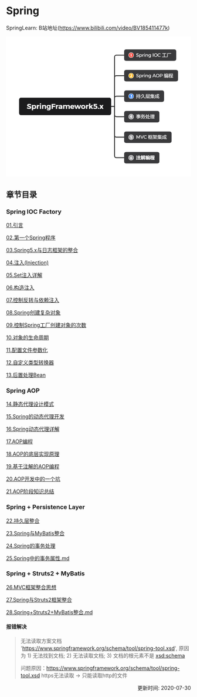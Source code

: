 # Spring
SpringLearn: B站地址(https://www.bilibili.com/video/BV185411477k)

![SpringLearn](./_Images/SpringFramework5.x.png)

## 章节目录
### Spring IOC Factory
[01.引言](./_01_引言.md)  

[02.第一个Spring程序](./_02_第一个Spring程序.md)  

[03.Spring5.x与日志框架的整合](./_03_Spring5.x与日志框架的整合.md)  

[04.注入(Injection)](./_04_注入(Injection).md)  

[05.Set注入详解](./_05_Set注入详解.md)  

[06.构造注入](./_06_构造注入.md)  

[07.控制反转与依赖注入](./_07_控制反转与依赖注入.md)  

[08.Spring创建复杂对象](./_08_Spring创建复杂对象.md)  

[09.控制Spring工厂创建对象的次数](./_09_控制Spring工厂创建对象的次数.md)  

[10.对象的生命周期](./_10_对象的生命周期.md)  

[11.配置文件参数化](./_11_配置文件参数化.md)  

[12.自定义类型转换器](./_12_自定义类型转换器.md)  

[13.后置处理Bean](./_13_后置处理Bean.md)  

### Spring AOP
[14.静态代理设计模式](./_14_静态代理设计模式.md)  

[15.Spring的动态代理开发](./_15_Spring的动态代理开发.md)  

[16.Spring动态代理详解](./_16_Spring动态代理详解.md)  

[17.AOP编程](./_17_AOP编程.md)  

[18.AOP的底层实现原理](./_18_AOP的底层实现原理.md)  

[19.基于注解的AOP编程](./_19_基于注解的AOP编程.md)  

[20.AOP开发中的一个坑](./_20_AOP开发中的一个坑.md)  

[21.AOP阶段知识总结](./_21_AOP阶段知识总结.md)  

### Spring + Persistence Layer
[22.持久层整合](./_22_持久层整合.md)  

[23.Spring与MyBatis整合](./_23_Spring与MyBatis整合.md)  

[24.Spring的事务处理](./_24_Spring的事务处理.md)  

[25.Spring中的事务属性.md](./_25_Spring中的事务属性.md)  

### Spring + Struts2 + MyBatis

[26.MVC框架整合思想](./_26_MVC框架整合思想.md)  

[27.Spring与Struts2框架整合](./_27_Spring与Struts2框架整合.md)  

[28.Spring+Struts2+MyBatis整合.md](./_28_Spring+Struts2+MyBatis整合.md)  

#### 报错解决

> 无法读取方案文档 'https://www.springframework.org/schema/tool/spring-tool.xsd', 原因为 1) 无法找到文档; 2) 无法读取文档; 3) 文档的根元素不是 <xsd:schema>
>
> 问题原因：https://www.springframework.org/schema/tool/spring-tool.xsd  https无法读取  ->  只能读取http的文件

<p align="right">更新时间: 2020-07-30</p>
